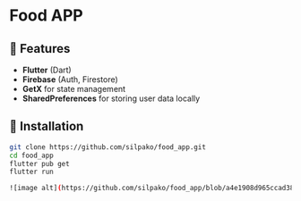 # Food APP
## 🚀 Features
- **Flutter** (Dart)
- **Firebase** (Auth, Firestore)
- **GetX** for state management
- **SharedPreferences** for storing user data locally


## 📱 Installation

```bash
git clone https://github.com/silpako/food_app.git
cd food_app
flutter pub get
flutter run

![image alt](https://github.com/silpako/food_app/blob/a4e1908d965ccad38ce57b31050090d326b9f870/foodapp.png)
